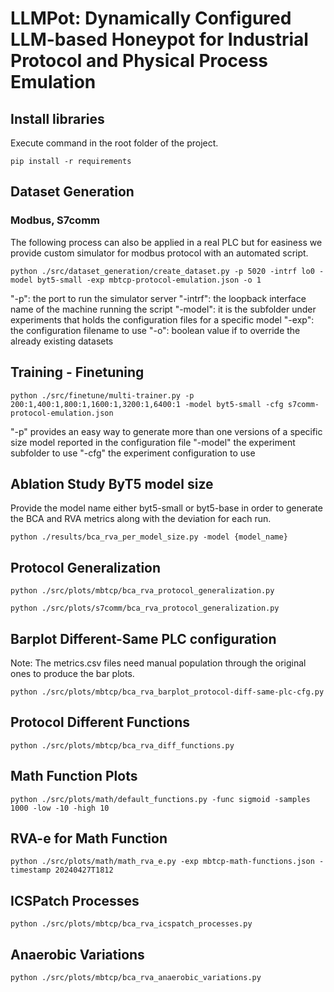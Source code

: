 # LLMPot: Dynamically Configured LLM-based Honeypot for Industrial Protocol and Physical Process Emulation

## Install libraries

Execute command in the root folder of the project.

```shell
pip install -r requirements
```

## Dataset Generation

### Modbus, S7comm

The following process can also be applied in a real PLC but for easiness we provide custom simulator for modbus protocol with an automated script.

```shell
python ./src/dataset_generation/create_dataset.py -p 5020 -intrf lo0 -model byt5-small -exp mbtcp-protocol-emulation.json -o 1
```

"-p": the port to run the simulator server
"-intrf": the loopback interface name of the machine running the script
"-model": it is the subfolder under experiments that holds the configuration files for a specific model
"-exp": the configuration filename to use
"-o": boolean value if to override the already existing datasets

## Training - Finetuning

```shell
python ./src/finetune/multi-trainer.py -p 200:1,400:1,800:1,1600:1,3200:1,6400:1 -model byt5-small -cfg s7comm-protocol-emulation.json
```

"-p" provides an easy way to generate more than one versions of a specific size model reported in the configuration file
"-model" the experiment subfolder to use
"-cfg" the experiment configuration to use

## Ablation Study ByT5 model size

Provide the model name either byt5-small or byt5-base in order to generate the BCA and RVA metrics along with the deviation for each run.

```shell
python ./results/bca_rva_per_model_size.py -model {model_name}
```

## Protocol Generalization

```shell
python ./src/plots/mbtcp/bca_rva_protocol_generalization.py

python ./src/plots/s7comm/bca_rva_protocol_generalization.py
```

## Barplot Different-Same PLC configuration

Note: The metrics.csv files need manual population through the original ones to produce the bar plots.

```shell
python ./src/plots/mbtcp/bca_rva_barplot_protocol-diff-same-plc-cfg.py
```

## Protocol Different Functions

```shell
python ./src/plots/mbtcp/bca_rva_diff_functions.py
```

## Math Function Plots

```shell
python ./src/plots/math/default_functions.py -func sigmoid -samples 1000 -low -10 -high 10
```

## RVA-e for Math Function

```shell
python ./src/plots/math/math_rva_e.py -exp mbtcp-math-functions.json -timestamp 20240427T1812
```

## ICSPatch Processes

```shell
python ./src/plots/mbtcp/bca_rva_icspatch_processes.py
```

## Anaerobic Variations

```shell
python ./src/plots/mbtcp/bca_rva_anaerobic_variations.py
```